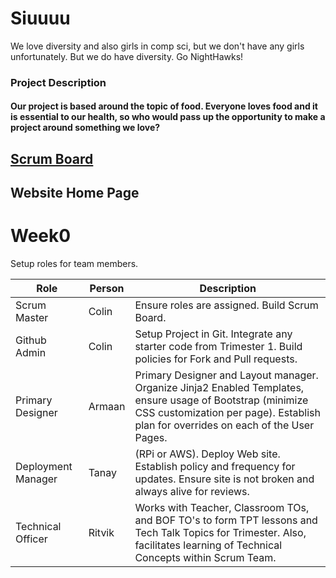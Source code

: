 # Siuuuu
We love diversity and also girls in comp sci, but we don't have any girls unfortunately. But we do have diversity. Go NightHawks!

### Project Description
#### Our project is based around the topic of food. Everyone loves food and it is essential to our health, so who would pass up the opportunity to make a project around something we love? 
## [Scrum Board]()
## Website Home Page




Week0
=======
Setup roles for team members.

Role | Person | Description 
 ------- | ----- | ----------- |
Scrum Master | Colin |  Ensure roles are assigned.  Build Scrum Board. 
Github Admin | Colin | Setup Project in Git.  Integrate any starter code from Trimester 1.  Build policies for Fork and Pull requests.
Primary Designer | Armaan | Primary Designer and Layout manager.  Organize Jinja2 Enabled Templates, ensure usage of Bootstrap (minimize CSS customization per page).  Establish plan for overrides on each of the User Pages.
Deployment Manager | Tanay | (RPi or AWS).  Deploy Web site.  Establish policy and frequency for updates.  Ensure site is not broken and always alive for reviews.
Technical Officer | Ritvik | Works with Teacher, Classroom TOs, and BOF TO's to form TPT lessons and Tech Talk Topics for Trimester.  Also, facilitates learning of Technical Concepts within Scrum Team.




